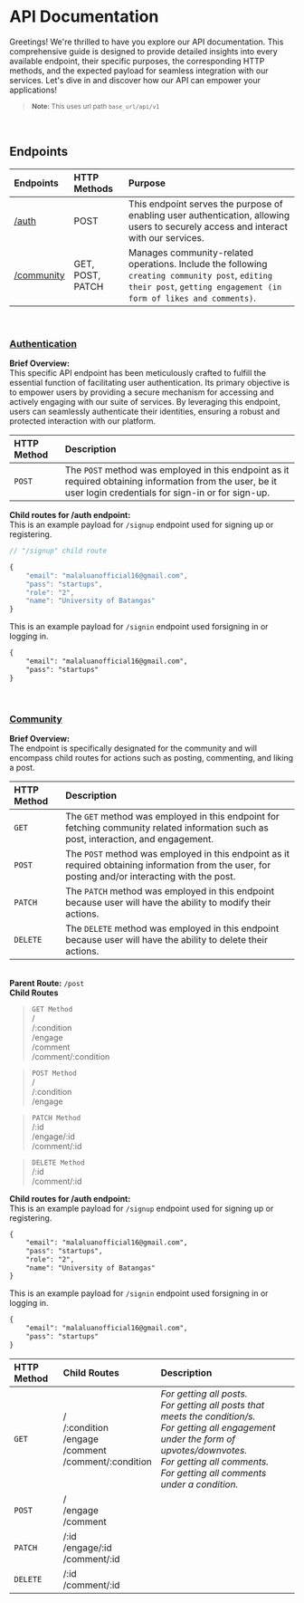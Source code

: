 # API Documentation

Greetings! We're thrilled to have you explore our API documentation. This comprehensive guide is designed to provide detailed insights into every available endpoint, their specific purposes, the corresponding HTTP methods, and the expected payload for seamless integration with our services. Let's dive in and discover how our API can empower your applications!

> <sub>**Note:** This uses url path `base_url/api/v1`</sub>  
<br />

## Endpoints
| Endpoints          | HTTP Methods | Purpose      |
|:---------------|:-----|:-----------------|
| <a name="auth-top" href="#">[/auth](#auth)<a />      | POST  | This endpoint serves the purpose of enabling user authentication, allowing users to securely access and interact with our services.|
| <a name="community-top" href="#">[/community](#community)<a />    | GET, POST, PATCH  | Manages community-related operations. Include the following `creating community post`, `editing their post`, `getting engagement (in form of likes and comments)`. |

<br />

### <a name="auth">[Authentication](#auth-top)<a />

**Brief Overview:** <br />
This specific API endpoint has been meticulously crafted to fulfill the essential function of facilitating user authentication. Its primary objective is to empower users by providing a secure mechanism for accessing and actively engaging with our suite of services. By leveraging this endpoint, users can seamlessly authenticate their identities, ensuring a robust and protected interaction with our platform.

| HTTP Method | Description |
|:--------|:-------------|
|`POST`|The `POST` method was employed in this endpoint as it required obtaining information from the user, be it user login credentials for sign-in or for sign-up.|

**Child routes for /auth endpoint:** <br/>
This is an example payload for `/signup` endpoint used for signing up or registering.

```javascript
// "/signup" child route

{
    "email": "malaluanofficial16@gmail.com",
    "pass": "startups",
    "role": "2",
    "name": "University of Batangas"
}
```

This is an example payload for `/signin` endpoint used forsigning in or logging in.
```html
{
    "email": "malaluanofficial16@gmail.com",
    "pass": "startups"
}
```

<br />

### <a name="community">[Community](#community-top)<a />

**Brief Overview:**
<br/>The endpoint is specifically designated for the community and will encompass child routes for actions such as posting, commenting, and liking a post.

| HTTP Method | Description | 
|:--------|:-------------|
|`GET`|The `GET` method was employed in this endpoint for fetching community related information such as post, interaction, and engagement.| 
|`POST`|The `POST` method was employed in this endpoint as it required obtaining information from the user, for posting and/or interacting with the post.| 
|`PATCH`|The `PATCH` method was employed in this endpoint because user will have the ability to modify their actions.|
|`DELETE`|The `DELETE` method was employed in this endpoint because user will have the ability to delete their actions.|

<br /> **Parent Route:** `/post` <br/> 
**Child Routes**

> `GET Method` <br />
> / <br />
> /:condition <br />
> /engage <br />
> /comment <br />
> /comment/:condition <br />

> `POST Method` <br />
> / <br />
> /:condition <br />
> /engage <br />

> `PATCH Method` <br />
> /:id <br />
> /engage/:id <br />
> /comment/:id <br />

> `DELETE Method` <br />
> /:id <br />
> /comment/:id <br />

**Child routes for /auth endpoint:** <br/>
This is an example payload for `/signup` endpoint used for signing up or registering.

```html
{
    "email": "malaluanofficial16@gmail.com",
    "pass": "startups",
    "role": "2",
    "name": "University of Batangas"
}
```

This is an example payload for `/signin` endpoint used forsigning in or logging in.
```html
{
    "email": "malaluanofficial16@gmail.com",
    "pass": "startups"
}
```


| HTTP Method   |Child Routes                                                       | Description  |
|:------------- |:------------------------------------------------------------------|:------------- |
|`GET`          |/<br/>/:condition<br/>/engage<br/>/comment<br/>/comment/:condition |_For getting all posts._ <br/> _For getting all posts that meets the condition/s._ <br/> _For getting all engagement under the form of upvotes/downvotes._ <br/> _For getting all comments._ <br/> _For getting all comments under a condition._ |
|`POST`         |/<br/>/engage<br/>/comment                                         ||
|`PATCH`        |/:id<br/>/engage/:id<br/>/comment/:id                              ||
|`DELETE`       |/:id<br/>/comment/:id                                              ||
